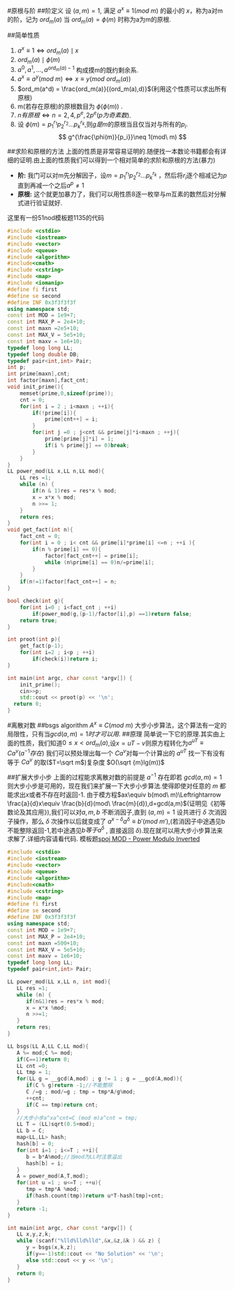 #原根与阶
##阶定义
设 $(a,m)=1$, 满足 $a^x \equiv 1(mod\ m)$ 的最小的 $x$，称为a对m的阶，记为
$ord_{m}(a)$
当 $ord_{m}(a)=\phi(m)$ 时称为a为m的原根.

##简单性质
1. $a^x\equiv 1\Leftrightarrow ord_m(a) \mid x$
2. $ord_m(a) \mid \phi(m)$
3. $a^0,a^1,\dots ,a^{ord_m(a)-1}$ 构成摸m的既约剩余系.
4. $a^x\equiv a^y(mod\ m)\Leftrightarrow x\equiv y(mod \ ord_m(a))$
5. $ord_m(a^d) = \frac{ord_m(a)}{(ord_m(a),d)}$(利用这个性质可以求出所有原根)
6. m(若存在原根)的原根数目为 $\phi(\phi(m))$ .
7. $n有原根\Leftrightarrow n=2,4,p^e,2p^e(p为奇素数)$.
8. 设 $\phi(m)=p_1^{r_1}p_2^{r_2}\dots p_k^{r_k}$,则$g是m$的原根当且仅当对与所有的$p_i$.
   $$
   g^{\frac{\phi(m)}{p_i}}\neq 1(mod\ m)
   $$

##求阶和原根的方法
上面的性质是非常容易证明的.随便找一本数论书籍都会有详细的证明.由上面的性质我们可以得到一个相对简单的求阶和原根的方法(暴力)

- **阶:** 我门可以对m先分解因子，设$m=p_1^{r_1}p_2^{r_2}\dots p_k^{r_k}$ ，然后将$r_i$逐个相减记为$p$直到再减一个之后$a^p\neq 1$
- **原根:** 这个就更加暴力了，我们可以用性质8逐一枚举与$m$互素的数然后对分解式进行验证就好.

这里有一份51nod模板题1135的代码
```c++
#include <cstdio>
#include <iostream>
#include <vector>
#include <queue>
#include <algorithm>
#include<cmath>
#include <cstring>
#include <map>
#include <iomanip>
#define fi first
#define se second
#define INF 0x3f3f3f3f
using namespace std;
const int MOD = 1e9+7;
const int MAX_P = 2e4+10;
const int maxn =2e5+10;
const int MAX_V = 5e5+10;
const int maxv = 1e6+10;
typedef long long LL;
typedef long double DB;
typedef pair<int,int> Pair;
int p;
int prime[maxn],cnt;
int factor[maxn],fact_cnt;
void init_prime(){
    memset(prime,0,sizeof(prime));
    cnt = 0;
    for(int i = 2 ; i<maxn ; ++i){
        if(!prime[i]){
            prime[cnt++] = i;
        }
        for(int j =0 ; j<cnt && prime[j]*i<maxn ; ++j){
            prime[prime[j]*i] = 1;
            if(i % prime[j] == 0)break;
        }
    }
}
LL power_mod(LL x,LL n,LL mod){
    LL res =1;
    while (n) {
        if(n & 1)res = res*x % mod;
        x = x*x % mod;
        n >>= 1;
    }
    return res;
}
void get_fact(int n){
    fact_cnt = 0;
    for(int i = 0 ; i< cnt && prime[i]*prime[i] <=n ; ++i ){
        if(n % prime[i] == 0){
            factor[fact_cnt++] = prime[i];
            while (n%prime[i] == 0)n/=prime[i];
        }
    }
    if(n!=1)factor[fact_cnt++] = n;
}

bool check(int g){
    for(int i=0 ; i<fact_cnt ; ++i)
        if(power_mod(g,(p-1)/factor[i],p) ==1)return false;
    return true;
}

int proot(int p){
    get_fact(p-1);
    for(int i=2 ; i<p ; ++i)
        if(check(i))return i;
}

int main(int argc, char const *argv[]) {
    init_prime();
    cin>>p;
    std::cout << proot(p) << '\n';
  return 0;
}
```


#离散对数
##bsgs algorithm
$A^x\equiv C (mod\ m)$
大步小步算法，这个算法有一定的局限性，只有当$gcd(a,m)=1时才可以用$.
##原理
简单说一下它的原理.其实由上面的性质，我们知道$0\le x<ord_m(a)$,设$x=uT-v$则原方程转化为$a^{uT}\equiv Ca^v(a^{-1}存在)$ 我们可以预处理出每一个 $Ca^v$对每一个计算出的 $a^{uT}$ 找一下有没有等于 $Ca^v$ 的取($T=\sqrt m$)复杂度 $O(\sqrt {m}lg(m))$

##扩展大步小步
上面的过程能求离散对数的前提是 $a^{-1}$ 存在即若 $gcd(a,m)=1$ 则大步小步是可用的，现在我们来扩展一下大步小步算法.使得即使对任意的 $m$ 都能求出$x$或者不存在时返回-1.
由于模方程$ax\equiv b(mod\ m)\Leftrightarrow \frac{a}{d}x\equiv \frac{b}{d}(mod\ \frac{m}{d}),d=gcd(a,m)$(证明见《初等数论及其应用》),我们可以对$a,m,b$ 不断消因子,直到 $(a,m)=1$ 设共进行 $\delta$ 次消因子操作，那么 $\delta$ 次操作以后就变成了 $a^{x-\delta}a^\delta\equiv b'(mod\ m')$,(若消因子中途遇见b不能整除返回-1,若中途遇见$b等于a^{\delta}$ , 直接返回 $\delta$).现在就可以用大步小步算法来求解了.详细内容请看代码.
模板题[spoj MOD - Power Modulo Inverted](http://www.spoj.com/problems/MOD/en/)

```c++
#include <cstdio>
#include <iostream>
#include <vector>
#include <queue>
#include <algorithm>
#include<cmath>
#include <cstring>
#include <map>
#define fi first
#define se second
#define INF 0x3f3f3f3f
using namespace std;
const int MOD = 1e9+7;
const int MAX_P = 2e4+10;
const int maxn =500+10;
const int MAX_V = 5e5+10;
const int maxv = 1e6+10;
typedef long long LL;
typedef pair<int,int> Pair;

LL power_mod(LL x,LL n, int mod){
   LL res =1;
   while (n) {
      if(n&1)res = res*x % mod;
      x = x*x %mod;
      n >>=1;
   }
   return res;
}

LL bsgs(LL A,LL C,LL mod){
   A %= mod;C %= mod;
   if(C==1)return 0;
   LL cnt =0;
   LL tmp = 1;
   for(LL g = __gcd(A,mod) ; g != 1 ; g = __gcd(A,mod)){
      if(C % g)return -1;//不能整除
      C /=g ; mod/=g ; tmp = tmp*A/g%mod;
      ++cnt;
      if(C == tmp)return cnt;
   }
   //大步小步a^xa^cnt=C (mod m)a^cnt = tmp;
   LL T = (LL)sqrt(0.5+mod);
   LL b = C;
   map<LL,LL> hash;
   hash[b] = 0;
   for(int i=1 ; i<=T ; ++i){
      b = b*A%mod;//当mod为LL时注意溢出
      hash[b] = i;
   }
   A = power_mod(A,T,mod);
   for(int u =1 ; u<=T ; ++u){
      tmp = tmp*A %mod;
      if(hash.count(tmp))return u*T-hash[tmp]+cnt;
   }
   return -1;
}

int main(int argc, char const *argv[]) {
   LL x,y,z,k;
   while (scanf("%lld%lld%lld",&x,&z,&k ) && z) {
      y = bsgs(x,k,z);
      if(y==-1)std::cout << "No Solution" << '\n';
      else std::cout << y << '\n';
   }
   return 0;
}

```
